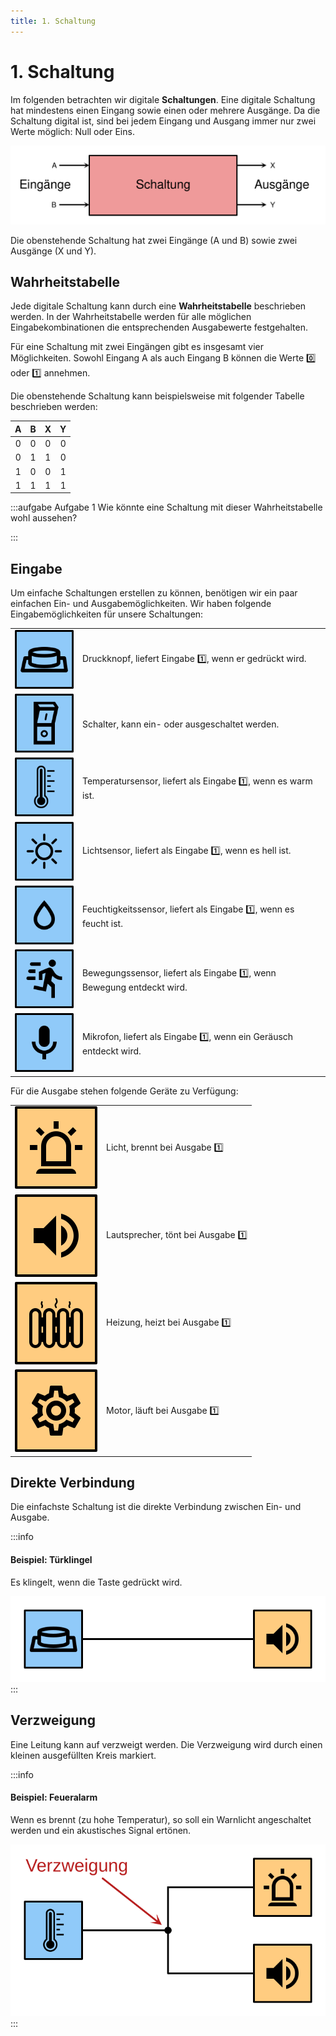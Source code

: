 ```yaml
---
title: 1. Schaltung
---
```



# 1. Schaltung

Im folgenden betrachten wir digitale **Schaltungen**. Eine digitale Schaltung hat mindestens einen Eingang sowie einen oder mehrere Ausgänge. Da die Schaltung digital ist, sind bei jedem Eingang und Ausgang immer nur zwei Werte möglich: Null oder Eins.

![](images/01-circuit.svg)

Die obenstehende Schaltung hat zwei Eingänge (A und B) sowie zwei Ausgänge (X und Y).

## Wahrheitstabelle

Jede digitale Schaltung kann durch eine **Wahrheitstabelle** beschrieben werden. In der Wahrheitstabelle werden für alle möglichen Eingabekombinationen die entsprechenden Ausgabewerte festgehalten.

Für eine Schaltung mit zwei Eingängen gibt es insgesamt vier Möglichkeiten. Sowohl Eingang A als auch Eingang B können die Werte 0️⃣ oder 1️⃣ annehmen.

Die obenstehende Schaltung kann beispielsweise mit folgender Tabelle beschrieben werden:

<div className="slim-table">

|   A   |   B   |   X   |   Y   |
| :---: | :---: | :---: | :---: |
|   0   |   0   |   0   |   0   |
|   0   |   1   |   1   |   0   |
|   1   |   0   |   0   |   1   |
|   1   |   1   |   1   |   1   |

</div>

:::aufgabe Aufgabe 1
Wie könnte eine Schaltung mit dieser Wahrheitstabelle wohl aussehen?

<Answer type="text" webKey="35235050-2d40-4cfb-9e3d-cc2c371ab482" />

:::


## Eingabe

Um einfache Schaltungen erstellen zu können, benötigen wir ein paar einfachen Ein- und Ausgabemöglichkeiten.  Wir haben folgende Eingabemöglichkeiten für unsere Schaltungen:

<div className="slim-table no-header">

|                                       |                                                                      |
| ------------------------------------: | :------------------------------------------------------------------- |
|      ![](images/01-sensor-button.svg) | Druckknopf, liefert Eingabe 1️⃣, wenn er gedrückt wird.                |
|      ![](images/01-sensor-switch.svg) | Schalter, kann ein- oder ausgeschaltet werden.                       |
| ![](images/01-sensor-temperature.svg) | Temperatursensor, liefert als Eingabe 1️⃣, wenn es warm ist.           |
|       ![](images/01-sensor-light.svg) | Lichtsensor, liefert als Eingabe 1️⃣, wenn es hell ist.                |
|    ![](images/01-sensor-humidity.svg) | Feuchtigkeitssensor, liefert als Eingabe 1️⃣, wenn es feucht ist.      |
|    ![](images/01-sensor-movement.svg) | Bewegungssensor, liefert als Eingabe 1️⃣, wenn Bewegung entdeckt wird. |
|  ![](images/01-sensor-microphone.svg) | Mikrofon, liefert als Eingabe 1️⃣, wenn ein Geräusch entdeckt wird.    |

</div>

Für die Ausgabe stehen folgende Geräte zu Verfügung:

<div className="slim-table no-header">

|                                  |                                  |
| -------------------------------: | :------------------------------- |
|   ![](images/01-actor-light.svg) | Licht, brennt bei Ausgabe 1️⃣      |
|   ![](images/01-actor-sound.svg) | Lautsprecher, tönt bei Ausgabe 1️⃣ |
| ![](images/01-actor-heating.svg) | Heizung, heizt bei Ausgabe 1️⃣     |
|   ![](images/01-actor-motor.svg) | Motor, läuft bei Ausgabe 1️⃣       |
</div>

## Direkte Verbindung

Die einfachste Schaltung ist die direkte Verbindung zwischen Ein- und Ausgabe.

:::info
#### Beispiel: Türklingel

Es klingelt, wenn die Taste gedrückt wird.

![](images/01-door-bell.svg)
:::

## Verzweigung

Eine Leitung kann auf verzweigt werden. Die Verzweigung wird durch einen kleinen ausgefüllten Kreis markiert.

:::info
#### Beispiel: Feueralarm

Wenn es brennt (zu hohe Temperatur), so soll ein Warnlicht angeschaltet werden und ein akustisches Signal ertönen.

![](images/01-fire-alarm.svg)
:::
